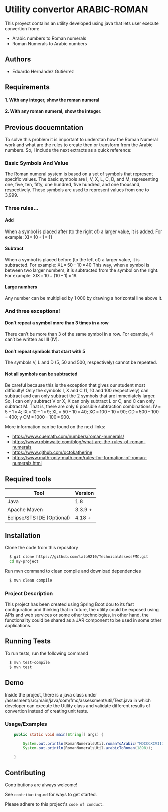 
# Utility convertor ARABIC-ROMAN

This proyect contains an utility developed using java that lets user execute convertion from:

 - Arabic numbers to Roman numerals
 - Roman Numerals to Arabic numbers




## Authors

- Eduardo Hernández Gutiérrez

## Requirements 
#### 1. With any integer, show the roman numeral
#### 2. With any roman numeral, show the integer.

## Previous docuemntation 
To solve this problem it is important to understan how the Roman Numeral work and what are the rules to create then or transform from the Arabic numbers. So, I include the next extracts as a quick reference:

### Basic Symbols And Value

The Roman numeral system is based on a set of symbols that represent specific values. The basic symbols are I, V, X, L, C, D, and M, representing one, five, ten, fifty, one hundred, five hundred, and one thousand, respectively. These symbols are used to represent values from one to 3,999.

### Three rules...
#### Add
When a symbol is placed after (to the right of) a larger value, it is added. For example: XI = 10 + 1 = 11

#### Subtract
When a symbol is placed before (to the left of) a larger value, it is subtracted. For example: XL = 50 − 10 = 40 This way, when a symbol is between two larger numbers, it is subtracted from the symbol on the right. For example: XIX = 10 + (10 − 1) = 19.

#### Large numbers
Any number can be multiplied by 1 000 by drawing a horizontal line above it.

### And three exceptions!
#### Don’t repeat a symbol more than 3 times in a row
There can’t be more than 3 of the same symbol in a row. For example, 4 can’t be written as IIII (IV).

#### Don’t repeat symbols that start with 5
The symbols V, L and D (5, 50 and 500, respectively) cannot be repeated.

#### Not all symbols can be subtracted
Be careful because this is the exception that gives our student most difficulty! Only the symbols I, X and C (1, 10 and 100 respectively) can subtract and can only subtract the 2 symbols that are immediately larger. So, I can only subtract V or X, X can only subtract L or C, and C can only subtract M. That is, there are only 6 possible subtraction combinations: IV = 5 − 1 = 4; IX = 10 − 1 = 9; XL = 50 − 10 = 40; XC = 100 − 10 = 90; CD = 500 − 100 = 400; y CM = 1000 − 100 = 900.

More information can be found on the next links:

- https://www.cuemath.com/numbers/roman-numerals/
- https://www.robinwaite.com/blog/what-are-the-rules-of-roman-numerals
- https://www.github.com/octokatherine
- https://www.math-only-math.com/rules-for-formation-of-roman-numerals.html


## Required tools

| Tool             |  Version                                                            |
| -----------------|  ------------------------------------------------------------------ |
| Java | 1.8 |
| Apache Maven | 3.3.9 + |
| Eclipse/STS IDE (Optional) | 4.18 + |


## Installation

Clone the code from this repository

```bash
  $ git clone https://github.com/lalo9210/TechnicalAssessFMC.git
  cd my-project
```

Run mvn command to clean compile and download dependencies

```bash
  $ mvn clean compile
```
### Project Description
This project has been created using Spring Boot dou to its fast configuration and thinking that in future, the utility could be exposed using APIs and web services or some other technologies, in other hand, the functionality could be shared as a JAR component to be used in some other applications.
## Running Tests

To run tests, run the following command

```bash
  $ mvn test-compile
  $ mvn test
```


## Demo

Inside the project, there is a java class under /assesment/src/main/java/com/fmc/assessment/util/Test.java in which developer can execute the Utility class and validate different results of convertion instead of creating unit tests.


### Usage/Examples

```java
    public static void main(String[] args) {

		System.out.println(RomanNumeralsUtil.romanToArabic("MDCCCXCVIII"));
		System.out.println(RomanNumeralsUtil.arabicToRoman(1898));

	}
```


## Contributing

Contributions are always welcome!

See `contributing.md` for ways to get started.

Please adhere to this project's `code of conduct`.


